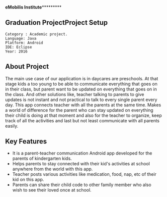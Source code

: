 ******************************eMobilis Institute***************************************


## Graduation ProjectProject Setup
```
Category : Academic project.
Language: Java
Platform: Android
IDE: Eclipse
Year: 2016
```

## About Project
The main use case of our application is in daycares are preschools. At that stage kids a too young to be able 
to communicate everything that goes on in their class, but parent want to be updated on everything that goes 
on in the class. And other solutions like, teacher talking to parents to give updates is not instant and not 
practical to talk to every single parent every day. This app connects teacher with all the parents at the same 
time. Makes a world of difference for the parent who can stay updated on everything their child is doing at that 
moment and also for the teacher to organize, keep track of all the activities and last but not least communicate 
with all parents easily.


## Key Features
- It is a parent-teacher communication Android app developed for the parents of kindergarten kids. 
- Helps parents to stay connected with their kid's activities at school anywhere from the world with this app.
- Teacher posts various activities like medication, food, nap, etc of their kid on this app.
- Parents can share their child code to other family member who also wish to see their loved once at school.